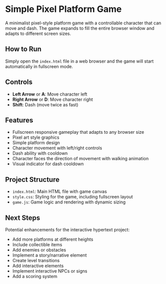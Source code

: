 # Simple Pixel Platform Game

A minimalist pixel-style platform game with a controllable character that can move and dash. The game expands to fill the entire browser window and adapts to different screen sizes.

## How to Run

Simply open the `index.html` file in a web browser and the game will start automatically in fullscreen mode.

## Controls

- **Left Arrow** or **A**: Move character left
- **Right Arrow** or **D**: Move character right
- **Shift**: Dash (move twice as fast)

## Features

- Fullscreen responsive gameplay that adapts to any browser size
- Pixel art style graphics
- Simple platform design
- Character movement with left/right controls
- Dash ability with cooldown
- Character faces the direction of movement with walking animation
- Visual indicator for dash cooldown

## Project Structure

- `index.html`: Main HTML file with game canvas
- `style.css`: Styling for the game, including fullscreen layout
- `game.js`: Game logic and rendering with dynamic sizing

## Next Steps

Potential enhancements for the interactive hypertext project:
- Add more platforms at different heights
- Include collectible items
- Add enemies or obstacles
- Implement a story/narrative element
- Create level transitions
- Add interactive elements
- Implement interactive NPCs or signs
- Add a scoring system 